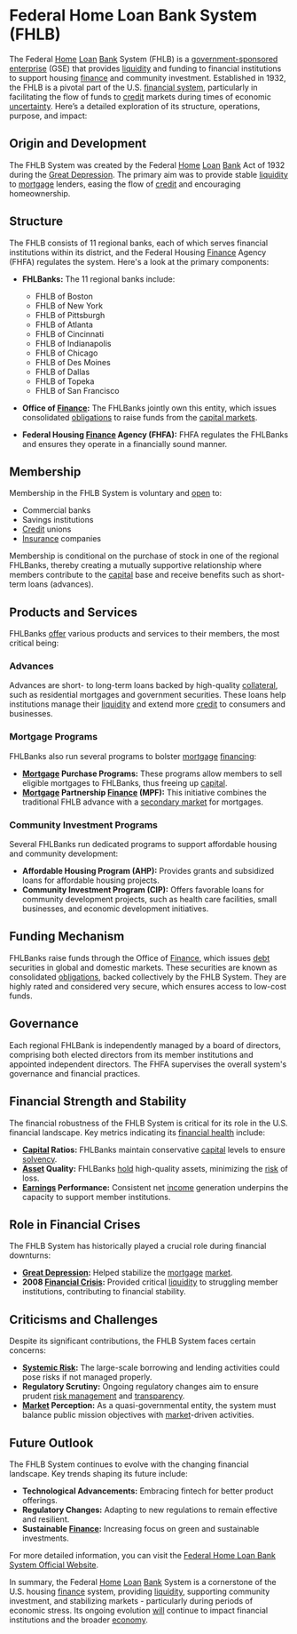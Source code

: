 # Federal Home Loan Bank System (FHLB)

The Federal [Home](../h/home.md) [Loan](../l/loan.md) [Bank](../b/bank.md) System (FHLB) is a [government-sponsored enterprise](../g/government-sponsored_enterprise.md) (GSE) that provides [liquidity](../l/liquidity.md) and funding to financial institutions to support housing [finance](../f/finance.md) and community investment. Established in 1932, the FHLB is a pivotal part of the U.S. [financial system](../f/financial_system.md), particularly in facilitating the flow of funds to [credit](../c/credit.md) markets during times of economic [uncertainty](../u/uncertainty_in_trading.md). Here’s a detailed exploration of its structure, operations, purpose, and impact:

## Origin and Development

The FHLB System was created by the Federal [Home](../h/home.md) [Loan](../l/loan.md) [Bank](../b/bank.md) Act of 1932 during the [Great Depression](../g/great_depression.md). The primary aim was to provide stable [liquidity](../l/liquidity.md) to [mortgage](../m/mortgage.md) lenders, easing the flow of [credit](../c/credit.md) and encouraging homeownership.

## Structure

The FHLB consists of 11 regional banks, each of which serves financial institutions within its district, and the Federal Housing [Finance](../f/finance.md) Agency (FHFA) regulates the system. Here's a look at the primary components:

- **FHLBanks:** The 11 regional banks include:
  - FHLB of Boston
  - FHLB of New York
  - FHLB of Pittsburgh
  - FHLB of Atlanta
  - FHLB of Cincinnati
  - FHLB of Indianapolis
  - FHLB of Chicago
  - FHLB of Des Moines
  - FHLB of Dallas
  - FHLB of Topeka
  - FHLB of San Francisco

- **Office of [Finance](../f/finance.md):** The FHLBanks jointly own this entity, which issues consolidated [obligations](../o/obligation.md) to raise funds from the [capital markets](../c/capital_markets.md).
- **Federal Housing [Finance](../f/finance.md) Agency (FHFA):** FHFA regulates the FHLBanks and ensures they operate in a financially sound manner.

## Membership

Membership in the FHLB System is voluntary and [open](../o/open.md) to:
- Commercial banks
- Savings institutions
- [Credit](../c/credit.md) unions
- [Insurance](../i/insurance.md) companies

Membership is conditional on the purchase of stock in one of the regional FHLBanks, thereby creating a mutually supportive relationship where members contribute to the [capital](../c/capital.md) base and receive benefits such as short-term loans (advances).

## Products and Services

FHLBanks [offer](../o/offer.md) various products and services to their members, the most critical being:

### Advances

Advances are short- to long-term loans backed by high-quality [collateral](../c/collateral.md), such as residential mortgages and government securities. These loans help institutions manage their [liquidity](../l/liquidity.md) and extend more [credit](../c/credit.md) to consumers and businesses.

### Mortgage Programs

FHLBanks also run several programs to bolster [mortgage](../m/mortgage.md) [financing](../f/financing.md):
- **[Mortgage](../m/mortgage.md) Purchase Programs:** These programs allow members to sell eligible mortgages to FHLBanks, thus freeing up [capital](../c/capital.md).
- **[Mortgage](../m/mortgage.md) Partnership [Finance](../f/finance.md) (MPF):** This initiative combines the traditional FHLB advance with a [secondary market](../s/secondary_market.md) for mortgages.

### Community Investment Programs

Several FHLBanks run dedicated programs to support affordable housing and community development:
- **Affordable Housing Program (AHP):** Provides grants and subsidized loans for affordable housing projects.
- **Community Investment Program (CIP):** Offers favorable loans for community development projects, such as health care facilities, small businesses, and economic development initiatives.

## Funding Mechanism

FHLBanks raise funds through the Office of [Finance](../f/finance.md), which issues [debt](../d/debt.md) securities in global and domestic markets. These securities are known as consolidated [obligations](../o/obligation.md), backed collectively by the FHLB System. They are highly rated and considered very secure, which ensures access to low-cost funds.

## Governance

Each regional FHLBank is independently managed by a board of directors, comprising both elected directors from its member institutions and appointed independent directors. The FHFA supervises the overall system's governance and financial practices.

## Financial Strength and Stability

The financial robustness of the FHLB System is critical for its role in the U.S. financial landscape. Key metrics indicating its [financial health](../f/financial_health.md) include:
- **[Capital](../c/capital.md) Ratios:** FHLBanks maintain conservative [capital](../c/capital.md) levels to ensure [solvency](../s/solvency.md).
- **[Asset](../a/asset.md) Quality:** FHLBanks [hold](../h/hold.md) high-quality assets, minimizing the [risk](../r/risk.md) of loss.
- **[Earnings](../e/earnings.md) Performance:** Consistent net [income](../i/income.md) generation underpins the capacity to support member institutions.

## Role in Financial Crises

The FHLB System has historically played a crucial role during financial downturns:
- **[Great Depression](../g/great_depression.md):** Helped stabilize the [mortgage](../m/mortgage.md) [market](../m/market.md).
- **2008 [Financial Crisis](../f/financial_crisis.md):** Provided critical [liquidity](../l/liquidity.md) to struggling member institutions, contributing to financial stability.

## Criticisms and Challenges

Despite its significant contributions, the FHLB System faces certain concerns:
- **[Systemic Risk](../s/systemic_risk.md):** The large-scale borrowing and lending activities could pose risks if not managed properly.
- **Regulatory Scrutiny:** Ongoing regulatory changes aim to ensure prudent [risk management](../r/risk_management.md) and [transparency](../t/transparency.md).
- **[Market](../m/market.md) Perception:** As a quasi-governmental entity, the system must balance public mission objectives with [market](../m/market.md)-driven activities.

## Future Outlook

The FHLB System continues to evolve with the changing financial landscape. Key trends shaping its future include:
- **Technological Advancements:** Embracing fintech for better product offerings.
- **Regulatory Changes:** Adapting to new regulations to remain effective and resilient.
- **Sustainable [Finance](../f/finance.md):** Increasing focus on green and sustainable investments.

For more detailed information, you can visit the [Federal Home Loan Bank System Official Website](https://www.fhlbanks.com/).

In summary, the Federal [Home](../h/home.md) [Loan](../l/loan.md) [Bank](../b/bank.md) System is a cornerstone of the U.S. housing [finance](../f/finance.md) system, providing [liquidity](../l/liquidity.md), supporting community investment, and stabilizing markets - particularly during periods of economic stress. Its ongoing evolution [will](../w/will.md) continue to impact financial institutions and the broader [economy](../e/economy.md).